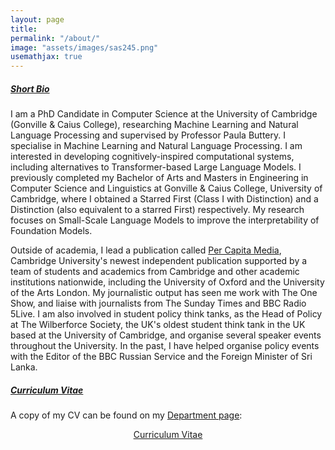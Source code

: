 ```yaml
---
layout: page
title: 
permalink: "/about/"
image: "assets/images/sas245.png"
usemathjax: true
---
```


<h5><u>Short Bio</u></h5>

I am a PhD Candidate in Computer Science at the University of Cambridge (Gonville & Caius College), researching Machine Learning and Natural Language Processing and supervised by Professor Paula Buttery. I specialise in Machine Learning and Natural Language Processing. I am interested in developing cognitively-inspired computational systems, including alternatives to Transformer-based Large Language Models. I previously completed my Bachelor of Arts and Masters in Engineering in Computer Science and Linguistics at Gonville & Caius College, University of Cambridge, where I obtained a Starred First (Class I with Distinction) and a Distinction (also equivalent to a starred First) respectively. My research focuses on Small-Scale Language Models to improve the interpretability of Foundation Models.

Outside of academia, I lead a publication called <a href="https://www.per-capita.co.uk" target="_blank" rel="noopener noreferrer">Per Capita Media</a>, Cambridge University's newest independent publication supported by a team of students and academics from Cambridge and other academic institutions nationwide, including the University of Oxford and the University of the Arts London. My journalistic output has seen me work with The One Show, and liaise with journalists from The Sunday Times and BBC Radio 5Live. I am also involved in student policy think tanks, as the Head of Policy at The Wilberforce Society, the UK's oldest student think tank in the UK  based at the University of Cambridge, and organise several speaker events throughout the University. In the past, I have helped organise policy events with the Editor of the BBC Russian Service and the Foreign Minister of Sri Lanka.


<h5><u>Curriculum Vitae</u></h5>
A copy of my CV can be found on my <a href="https://www.cst.cam.ac.uk/people/sas245" target="_blank" rel="noopener noreferrer">Department page</a>: 

<p style="text-align:center;" ><a href="https://www.cst.cam.ac.uk/sites/default/files/profile/sas245/sas245_cst_2025.pdf" class="btn btn-dark text-white px-5 btn-lg">Curriculum Vitae</a></p>
